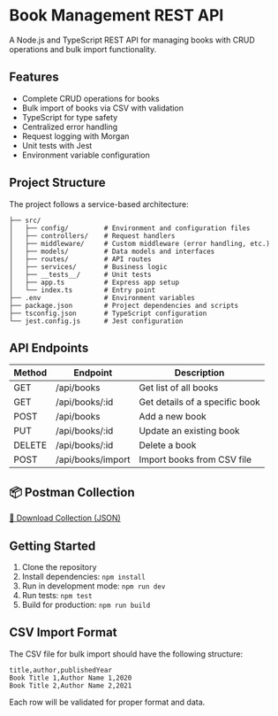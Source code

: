 # Book Management REST API

A Node.js and TypeScript REST API for managing books with CRUD operations and bulk import functionality.

## Features

- Complete CRUD operations for books
- Bulk import of books via CSV with validation
- TypeScript for type safety
- Centralized error handling
- Request logging with Morgan
- Unit tests with Jest
- Environment variable configuration

## Project Structure

The project follows a service-based architecture:

```
├── src/
│   ├── config/         # Environment and configuration files
│   ├── controllers/    # Request handlers
│   ├── middleware/     # Custom middleware (error handling, etc.)
│   ├── models/         # Data models and interfaces
│   ├── routes/         # API routes
│   ├── services/       # Business logic
│   ├── __tests__/      # Unit tests
│   ├── app.ts          # Express app setup
│   └── index.ts        # Entry point
├── .env                # Environment variables
├── package.json        # Project dependencies and scripts
├── tsconfig.json       # TypeScript configuration
└── jest.config.js      # Jest configuration
```

## API Endpoints

| Method | Endpoint | Description |
|--------|----------|-------------|
| GET | /api/books | Get list of all books |
| GET | /api/books/:id | Get details of a specific book |
| POST | /api/books | Add a new book |
| PUT | /api/books/:id | Update an existing book |
| DELETE | /api/books/:id | Delete a book |
| POST | /api/books/import | Import books from CSV file |

## 📦 Postman Collection

[📁 Download Collection (JSON)](https://github.com/SandharbhGupta/book-management-api/blob/main/Book_Managment_API.postman_collection.json)

## Getting Started

1. Clone the repository
2. Install dependencies: `npm install`
3. Run in development mode: `npm run dev`
4. Run tests: `npm test`
5. Build for production: `npm run build`

## CSV Import Format

The CSV file for bulk import should have the following structure:

```
title,author,publishedYear
Book Title 1,Author Name 1,2020
Book Title 2,Author Name 2,2021
```

Each row will be validated for proper format and data.
